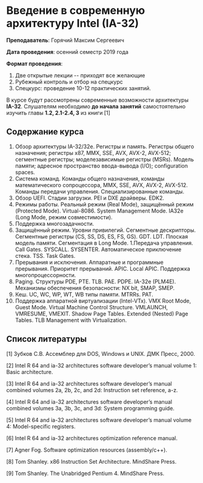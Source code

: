 # Введение в современную архитектуру Intel (IA-32) 

**Преподаватель**: Горячий Максим Сергеевич

**Дата проведения**: осенний семестр 2019 года

**Формат проведения**: 

1. Две открытые лекции -- приходят все желающие
1. Рубежный контроль и отбор на спецкурс
1. Спецкурс: проведение 10-12 практических занятий.


В курсе будут рассмотрены современные возможности архитектуры **IA-32**. 
Слушателям необходимо **до начала занятий** самостоятельно изучить главы **1.2, 2.1-2.4, 3** из книги [1]

## Содержание курса

1. Обзор архитектуры IA-32/32e. 
Регистры и память. 
Регистры общего назначения;
регистры x87, MMX, SSE, AVX, AVX-2, AVX-512; 
сегментные регистры; 
моделезависимые регистры (MSRs).
Модель памяти;
адресное пространство ввода-вывода (I/O);
configuration spaces.
1. Система команд. 
Команды общего назначения,
команды математического сопроцессора, 
MMX, SSE, AVX, AVX-2, AVX-512. 
Команды передачи управления.
Специализированные команды.
1. Обзор UEFI. 
Стадии загрузки. 
PEI и DXE драйверы. 
EDK2.
1. Режимы работы. Реальный режим (Real Mode), защищённый режим (Protected Mode). 
Virtual-8086. 
System Management Mode. 
IA32e (Long Mode, режим совместимости).
1. Поддержка многозадачности.
1. Защищённый режим. Уровни привилегий. Сегментные дескрипторы.
Сегментные регистры (CS, SS, DS, ES, FS, GS). GDT. LDT.
Плоская модель памяти. 
Сегментация в Long Mode.
1.Передача управления. 
Call Gates.
SYSCALL.
SYSENTER.
Автоматическое приключение стека. TSS. Task Gates.
1. Прерывания и исключения.
Аппаратные и программные прерывания.
Приоритет прерываний. 
APIC. Local APIC. 
Поддержка многопроцессорности.
1. Paging. 
Структуры PDE, PTE. TLB. PAE. PDPE. IA-32e (PLM4E). 
Механизмы обеспечения безопасности: NX bit, SMAP, SMEP.
1. Кеш. 
UC, WC, WP, WT, WB типы памяти. 
MTRRs. PAT.
1. Поддержка аппаратной виртуализации (Intel-VTx). 
VMX Root Mode, Guest Mode. 
Virtual Machine Control Structure.
VMLAUNCH, VMRESUME, VMEXIT.
Shadow Page Tables.
Extended (Nested) Page Tables. TLB Management with Virtualization.

[//]: # ( 1. Обзор расширений для защиты данных. Intel SGX. Intel MPX.)
[//]: # ( 1. Режим System Management Mode.)

## Список литературы

[1] Зубков С.В. Ассемблер для DOS, Windows и UNIX. ДМК Пресс, 2000.

[2] Intel R 64 and ia-32 architectures software developer’s manual volume 1: Basic architecture.

[3] Intel R 64 and ia-32 architectures software developer’s manual combined volumes 2a, 2b, 2c, and 2d: Instruction set reference, a-z.

[4] Intel R 64 and ia-32 architectures software developer’s manual combined volumes 3a, 3b, 3c, and 3d: System programming guide.

[5] Intel R 64 and ia-32 architectures software developer’s manual volume 4: Model-specific registers.

[6] Intel R 64 and ia-32 architectures optimization reference manual.

[7] Agner Fog. Software optimization resources (assembly/c++).

[8] Tom Shanley. x86 Instruction Set Architecture. MindShare Press.

[9] Tom Shanley. The Unabridged Pentium 4. MindShare Press.
